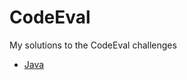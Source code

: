 CodeEval
========

My solutions to the CodeEval challenges

* [Java](https://github.com/jonyamo/CodeEval/tree/master/java)
